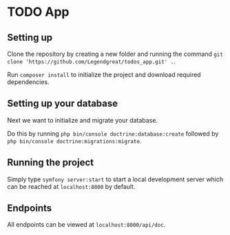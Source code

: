 # TODO App

## Setting up

Clone the repository by creating a new folder and running the command `git clone 'https://github.com/Legendgreat/todos_app.git' .`.

Run `composer install` to initialize the project and download required dependencies.

## Setting up your database

Next we want to initialize and migrate your database.

Do this by running `php bin/console doctrine:database:create` followed by `php bin/console doctrine:migrations:migrate`.

## Running the project

Simply type `symfony server:start` to start a local development server which can be reached at `localhost:8000` by default.

## Endpoints

All endpoints can be viewed at `localhost:8000/api/doc`.
